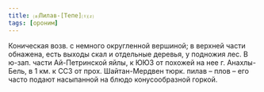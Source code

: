 ```yaml
---
title: ⒜Пилав-[Тепе]⒯⒵
tags: [ороним]
---
```


Коническая возв. с немного округленной вершиной; в верхней части обнажена, есть
выходы скал и отдельные деревья, у подножия лес. В ю-зап. части Ай-Петринской
яйлы, к ЮЮЗ от похожей на нее г. Анахлы-Бель, в 1 км. к ССЗ от прох.
Шайтан-Мердвен тюрк. пилав – плов – его часто подают насыпанной на блюдо
конусообразной горкой.
